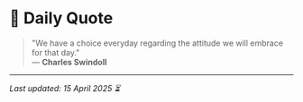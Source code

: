 # 📜 Daily Quote

> "We have a choice everyday regarding the attitude we will embrace for that day."  
> — **Charles Swindoll**

---

_Last updated: 15 April 2025 ⏳_
